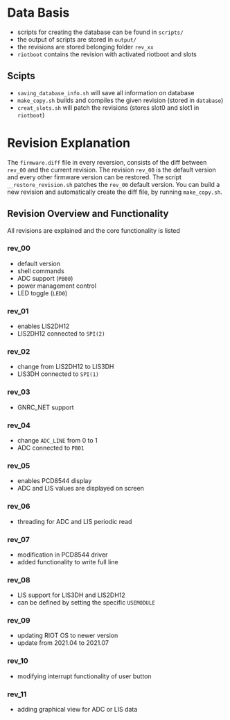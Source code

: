 # Data Basis

- scripts for creating the database can be found in `scripts/`
- the output of scripts are stored in `output/`
- the revisions are stored belonging folder `rev_xx`
- `riotboot` contains the revision with activated riotboot and slots

## Scipts

- `saving_database_info.sh` will save all information on database
- `make_copy.sh` builds and compiles the given revision (stored in `database`)
- `creat_slots.sh` will patch the revisions (stores slot0 and slot1 in `riotboot`)


# Revision Explanation
The `firmware.diff` file in every reversion, consists of the diff between `rev_00` and the current revision.
The revision `rev_00` is the default version and every other firmware version can be restored.
The script `__restore_revision.sh` patches the `rev_00` default version.
You can build a new revision and automatically create the diff file, by running `make_copy.sh`.

## Revision Overview and Functionality
All revisions are explained and the core functionality is listed

### rev_00
- default version
- shell commands
- ADC support (`PB00`)
- power management control
- LED toggle (`LED0`)

### rev_01
- enables LIS2DH12
- LIS2DH12 connected to `SPI(2)`

### rev_02
- change from LIS2DH12 to LIS3DH
- LIS3DH connected to `SPI(1)`

### rev_03
- GNRC_NET support

### rev_04
- change `ADC_LINE` from 0 to 1
- ADC connected to `PB01`

### rev_05
- enables PCD8544 display
- ADC and LIS values are displayed on screen

### rev_06
- threading for ADC and LIS periodic read

### rev_07
- modification in PCD8544 driver
- added functionality to write full line

### rev_08
- LIS support for LIS3DH and LIS2DH12
- can be defined by setting the specific `USEMODULE`

### rev_09
- updating RIOT OS to newer version
- update from 2021.04 to 2021.07

### rev_10
- modifying interrupt functionality of user button

### rev_11
- adding graphical view for ADC or LIS data
